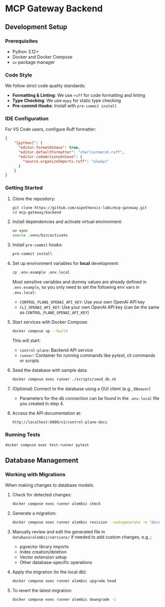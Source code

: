 # MCP Gateway Backend

## Development Setup

### Prerequisites

- Python 3.12+
- Docker and Docker Compose
- `uv` package manager

### Code Style

We follow strict code quality standards:

- **Formatting & Linting**: We use `ruff` for code formatting and linting
- **Type Checking**: We use `mypy` for static type checking
- **Pre-commit Hooks**: Install with `pre-commit install`

### IDE Configuration

For VS Code users, configure Ruff formatter:

```json
{
    "[python]": {
      "editor.formatOnSave": true,
      "editor.defaultFormatter": "charliermarsh.ruff",
      "editor.codeActionsOnSave": {
        "source.organizeImports.ruff": "always"
      }
    }
}
```

### Getting Started

1. Clone the repository:

   ```bash
   git clone https://github.com/aipotheosis-labs/mcp-gateway.git
   cd mcp-gateway/backend
   ```

1. Install dependencies and activate virtual environment:

   ```bash
   uv sync
   source .venv/bin/activate
   ```

1. Install `pre-commit` hooks:

   ```bash
   pre-commit install
   ```

1. Set up environment variables for **local** development:

   ```bash
   cp .env.example .env.local
   ```

   Most sensitive variables and dummy values are already defined in `.env.example`, so you only need to set the following env vars in `.env.local`:

   - `CONTROL_PLANE_OPENAI_API_KEY`: Use your own OpenAI API key
   - `CLI_OPENAI_API_KEY`: Use your own OpenAI API key (can be the same as `CONTROL_PLANE_OPENAI_API_KEY`)

1. Start services with Docker Compose:

   ```bash
   docker compose up --build
   ```

   This will start:
   - `control-plane`: Backend API service
   - `runner`: Container for running commands like pytest, cli commands or scripts

1. Seed the database with sample data:

   ```bash
   docker compose exec runner ./scripts/seed_db.sh
   ```

1. (Optional) Connect to the database using a GUI client (e.g., `DBeaver`)

   - Parameters for the db connection can be found in the `.env.local` file you created in step 4.

1. Access the API documentation at:

   ```bash
   http://localhost:8000/v1/control-plane-docs
   ```

### Running Tests

```bash
docker compose exec test-runner pytest
```

## Database Management

### Working with Migrations

When making changes to database models:

1. Check for detected changes:

   ```bash
   docker compose exec runner alembic check
   ```

1. Generate a migration:

   ```bash
   docker compose exec runner alembic revision --autogenerate -m "description of changes"
   ```

1. Manually review and edit the generated file in `database/alembic/versions/` if needed to add custom changes, e.g.,:
   - pgvector library imports
   - Index creation/deletion
   - Vector extension setup
   - Other database-specific operations

1. Apply the migration (to the local db):

   ```bash
   docker compose exec runner alembic upgrade head
   ```

1. To revert the latest migration:

   ```bash
   docker compose exec runner alembic downgrade -1
   ```
